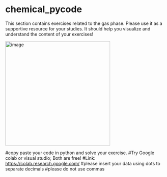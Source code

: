 # chemical_pycode
This section contains exercises related to the gas phase. Please use it as a supportive resource for your studies. It should help you visualize and understand the content of your exercises!

<img width="329" alt="image" src="https://github.com/user-attachments/assets/fdea1c32-408a-43cd-881d-4ac03386df4e" />



#copy paste your code in python and solve your exercise.
#Try Google colab or visual studio; Both are free!
#Link: https://colab.research.google.com/
#please insert your data using dots to separate decimals
#please do not use commas

